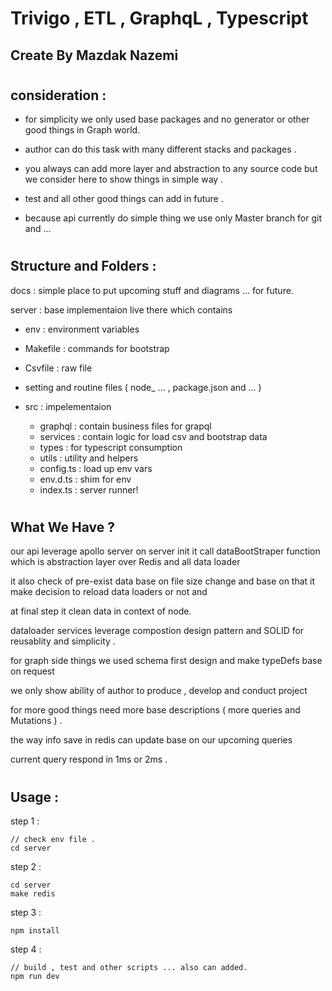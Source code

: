 # Trivigo , ETL , GraphqL , Typescript 
## Create By Mazdak Nazemi

#

## consideration :

- for simplicity we only used base packages and no generator or other good things in Graph world.

- author can do this task with many different stacks and packages .

- you always can add more layer and abstraction to any source code but we consider here to show things in simple way .

- test and all other good things can add in future .

- because api currently do simple thing we use only Master branch for git and ...

#

## Structure and Folders :

docs : simple place to put upcoming stuff and diagrams ... for future.

server : base implementaion live there which contains 
  - env : environment variables
  - Makefile : commands for bootstrap
  - Csvfile : raw file
  - setting and routine files ( node_ ... , package.json and ... )
  - src : impelementaion
      
      - graphql : contain business files for grapql
      - services : contain logic for load csv and bootstrap data
      - types : for typescript consumption
      - utils : utility and helpers
      - config.ts : load up env vars
      - env.d.ts : shim for env
      - index.ts : server runner!
#    


## What We Have ?
our api leverage apollo server on server init it call dataBootStraper
function which is abstraction layer over Redis and all data loader

it also check of pre-exist data base on file size change and base
on that it make decision to reload data loaders or not and 

at final step it clean data in context of node.



dataloader services leverage compostion design pattern and SOLID for reusablity
and simplicity .



for graph side things we used schema first design and make typeDefs
base on request 

we only show ability of author to produce , develop and conduct project 

for more good things need more base descriptions ( more queries and Mutations ) .

the way info save in redis can update base on our upcoming queries

current query respond in 1ms or 2ms .

#

## Usage :

step 1 :
```
// check env file .
cd server 
```

step 2 :
```
cd server 
make redis
```
step 3 :
```
npm install
```
step 4 :
```
// build , test and other scripts ... also can added.
npm run dev
```

#
